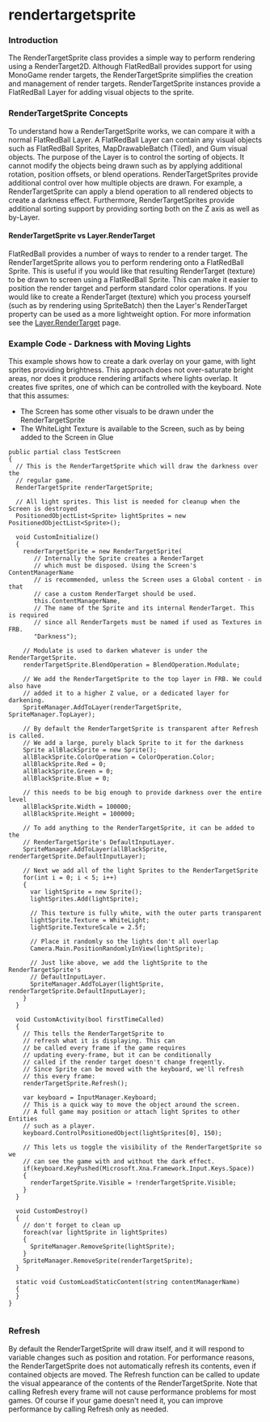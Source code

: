 # rendertargetsprite

### Introduction

The RenderTargetSprite class provides a simple way to perform rendering using a RenderTarget2D. Although FlatRedBall provides support for using MonoGame render targets, the RenderTargetSprite simplifies the creation and management of render targets. RenderTargetSprite instances provide a FlatRedBall Layer for adding visual objects to the sprite.

### RenderTargetSprite Concepts

To understand how a RenderTargetSprite works, we can compare it with a normal FlatRedBall Layer. A FlatRedBall Layer can contain any visual objects such as FlatRedBall Sprites, MapDrawableBatch (Tiled), and Gum visual objects. The purpose of the Layer is to control the sorting of objects. It cannot modify the objects being drawn such as by applying additional rotation, position offsets, or blend operations. RenderTargetSprites provide additional control over how multiple objects are drawn. For example, a RenderTargetSprite can apply a blend operation to all rendered objects to create a darkness effect. Furthermore, RenderTargetSprites provide additional sorting support by providing sorting both on the Z axis as well as by-Layer.

#### RenderTargetSprite vs Layer.RenderTarget

FlatRedBall provides a number of ways to render to a render target. The RenderTargetSprite allows you to perform rendering onto a FlatRedBall Sprite. This is useful if you would like that resulting RenderTarget (texture) to be drawn to screen using a FlatRedBall Sprite. This can make it easier to position the render target and perform standard color operations. If you would like to create a RenderTarget (texture) which you process yourself (such as by rendering using SpriteBatch) then the Layer's RenderTarget property can be used as a more lightweight option. For more information see the [Layer.RenderTarget](../layer/rendertarget.md) page.

### Example Code - Darkness with Moving Lights

This example shows how to create a dark overlay on your game, with light sprites providing brightness. This approach does not over-saturate bright areas, nor does it produce rendering artifacts where lights overlap. It creates five sprites, one of which can be controlled with the keyboard. Note that this assumes:

* The Screen has some other visuals to be drawn under the RenderTargetSprite
* The WhiteLight Texture is available to the Screen, such as by being added to the Screen in Glue

&#x20;

```
public partial class TestScreen
{
  // This is the RenderTargetSprite which will draw the darkness over the 
  // regular game.
  RenderTargetSprite renderTargetSprite;

  // All light sprites. This list is needed for cleanup when the Screen is destroyed
  PositionedObjectList<Sprite> lightSprites = new PositionedObjectList<Sprite>();

  void CustomInitialize()
  {
    renderTargetSprite = new RenderTargetSprite(
       // Internally the Sprite creates a RenderTarget
       // which must be disposed. Using the Screen's ContentManagerName
       // is recommended, unless the Screen uses a Global content - in that
       // case a custom RenderTarget should be used.
       this.ContentManagerName, 
       // The name of the Sprite and its internal RenderTarget. This is required
       // since all RenderTargets must be named if used as Textures in FRB.
       "Darkness");

    // Modulate is used to darken whatever is under the RenderTargetSprite.
    renderTargetSprite.BlendOperation = BlendOperation.Modulate;

    // We add the RenderTargetSprite to the top layer in FRB. We could also have
    // added it to a higher Z value, or a dedicated layer for darkening. 
    SpriteManager.AddToLayer(renderTargetSprite, SpriteManager.TopLayer);

    // By default the RenderTargetSprite is transparent after Refresh is called. 
    // We add a large, purely black Sprite to it for the darkness
    Sprite allBlackSprite = new Sprite();
    allBlackSprite.ColorOperation = ColorOperation.Color;
    allBlackSprite.Red = 0;
    allBlackSprite.Green = 0;
    allBlackSprite.Blue = 0;

    // this needs to be big enough to provide darkness over the entire level
    allBlackSprite.Width = 100000;
    allBlackSprite.Height = 100000;

    // To add anything to the RenderTargetSprite, it can be added to the 
    // RenderTargetSprite's DefaultInputLayer.
    SpriteManager.AddToLayer(allBlackSprite, renderTargetSprite.DefaultInputLayer);

    // Next we add all of the light Sprites to the RenderTargetSprite
    for(int i = 0; i < 5; i++)
    {
      var lightSprite = new Sprite();
      lightSprites.Add(lightSprite);

      // This texture is fully white, with the outer parts transparent
      lightSprite.Texture = WhiteLight;
      lightSprite.TextureScale = 2.5f;

      // Place it randomly so the lights don't all overlap
      Camera.Main.PositionRandomlyInView(lightSprite);

      // Just like above, we add the lightSprite to the RenderTargetSprite's
      // DefaultInputLayer.
      SpriteManager.AddToLayer(lightSprite, renderTargetSprite.DefaultInputLayer);
    }
  }

  void CustomActivity(bool firstTimeCalled)
  {
    // This tells the RenderTargetSprite to
    // refresh what it is displaying. This can
    // be called every frame if the game requires
    // updating every-frame, but it can be conditionally
    // called if the render target doesn't change freqently.
    // Since Sprite can be moved with the keyboard, we'll refresh
    // this every frame:
    renderTargetSprite.Refresh();

    var keyboard = InputManager.Keyboard;
    // This is a quick way to move the object around the screen.
    // A full game may position or attach light Sprites to other Entities
    // such as a player.
    keyboard.ControlPositionedObject(lightSprites[0], 150);

    // This lets us toggle the visibility of the RenderTargetSprite so we
    // can see the game with and without the dark effect.
    if(keyboard.KeyPushed(Microsoft.Xna.Framework.Input.Keys.Space))
    {
      renderTargetSprite.Visible = !renderTargetSprite.Visible;
    }
  }

  void CustomDestroy()
  {
    // don't forget to clean up
    foreach(var lightSprite in lightSprites)
    {
      SpriteManager.RemoveSprite(lightSprite);
    }
    SpriteManager.RemoveSprite(renderTargetSprite);
  }

  static void CustomLoadStaticContent(string contentManagerName)
  {
  }
}
```



<figure><img src="../../../../../media/2020-12-2020_December_18_113601.gif" alt=""><figcaption></figcaption></figure>

 &#x20;

### Refresh

By default the RenderTargetSprite will draw itself, and it will respond to variable changes such as position and rotation. For performance reasons, the RenderTargetSprite does not automatically refresh its contents, even if contained objects are moved. The Refresh function can be called to update the visual appearance of the contents of the RenderTargetSprite. Note that calling Refresh every frame will not cause performance problems for most games. Of course if your game doesn't need it, you can improve performance by calling Refresh only as needed.
